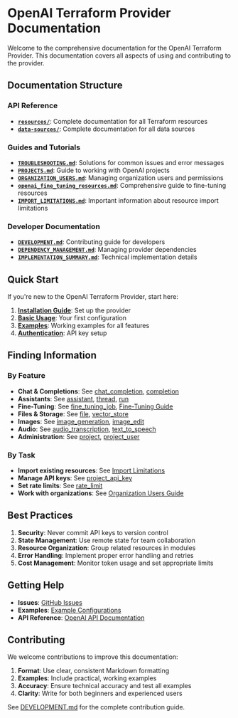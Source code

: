 # OpenAI Terraform Provider Documentation

Welcome to the comprehensive documentation for the OpenAI Terraform Provider. This documentation covers all aspects of using and contributing to the provider.

## Documentation Structure

### API Reference
- **[`resources/`](resources/)**: Complete documentation for all Terraform resources
- **[`data-sources/`](data-sources/)**: Complete documentation for all data sources

### Guides and Tutorials
- **[`TROUBLESHOOTING.md`](TROUBLESHOOTING.md)**: Solutions for common issues and error messages
- **[`PROJECTS.md`](PROJECTS.md)**: Guide to working with OpenAI projects
- **[`ORGANIZATION_USERS.md`](ORGANIZATION_USERS.md)**: Managing organization users and permissions
- **[`openai_fine_tuning_resources.md`](openai_fine_tuning_resources.md)**: Comprehensive guide to fine-tuning resources
- **[`IMPORT_LIMITATIONS.md`](IMPORT_LIMITATIONS.md)**: Important information about resource import limitations

### Developer Documentation
- **[`DEVELOPMENT.md`](DEVELOPMENT.md)**: Contributing guide for developers
- **[`DEPENDENCY_MANAGEMENT.md`](DEPENDENCY_MANAGEMENT.md)**: Managing provider dependencies
- **[`IMPLEMENTATION_SUMMARY.md`](IMPLEMENTATION_SUMMARY.md)**: Technical implementation details

## Quick Start

If you're new to the OpenAI Terraform Provider, start here:

1. **[Installation Guide](../README.md#installation)**: Set up the provider
2. **[Basic Usage](../README.md#basic-usage)**: Your first configuration
3. **[Examples](../examples/)**: Working examples for all features
4. **[Authentication](../README.md#authentication-and-api-key-requirements)**: API key setup

## Finding Information

### By Feature
- **Chat & Completions**: See [chat_completion](resources/chat_completion.md), [completion](resources/completion.md)
- **Assistants**: See [assistant](resources/assistant.md), [thread](resources/thread.md), [run](resources/run.md)
- **Fine-Tuning**: See [fine_tuning_job](resources/fine_tuning_job.md), [Fine-Tuning Guide](openai_fine_tuning_resources.md)
- **Files & Storage**: See [file](resources/file.md), [vector_store](resources/vector_store.md)
- **Images**: See [image_generation](resources/image_generation.md), [image_edit](resources/image_edit.md)
- **Audio**: See [audio_transcription](resources/audio_transcription.md), [text_to_speech](resources/text_to_speech.md)
- **Administration**: See [project](resources/project.md), [project_user](resources/project_user.md)

### By Task
- **Import existing resources**: See [Import Limitations](IMPORT_LIMITATIONS.md)
- **Manage API keys**: See [project_api_key](data-sources/project_api_key.md)
- **Set rate limits**: See [rate_limit](resources/rate_limit.md)
- **Work with organizations**: See [Organization Users Guide](ORGANIZATION_USERS.md)

## Best Practices

1. **Security**: Never commit API keys to version control
2. **State Management**: Use remote state for team collaboration
3. **Resource Organization**: Group related resources in modules
4. **Error Handling**: Implement proper error handling and retries
5. **Cost Management**: Monitor token usage and set appropriate limits

## Getting Help

- **Issues**: [GitHub Issues](https://github.com/mkdev-me/terraform-provider-openai/issues)
- **Examples**: [Example Configurations](../examples/)
- **API Reference**: [OpenAI API Documentation](https://platform.openai.com/docs/api-reference)

## Contributing

We welcome contributions to improve this documentation:

1. **Format**: Use clear, consistent Markdown formatting
2. **Examples**: Include practical, working examples
3. **Accuracy**: Ensure technical accuracy and test all examples
4. **Clarity**: Write for both beginners and experienced users

See [DEVELOPMENT.md](DEVELOPMENT.md) for the complete contribution guide. 
